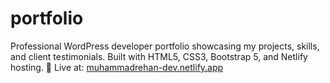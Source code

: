 # portfolio
Professional WordPress developer portfolio showcasing my projects, skills, and client testimonials. Built with HTML5, CSS3, Bootstrap 5, and Netlify hosting.  🔗 Live at: [muhammadrehan-dev.netlify.app](https://muhammadrehan-dev.netlify.app)
